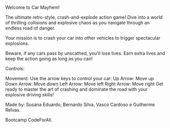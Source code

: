 Welcome to Car Mayhem!

The ultimate retro-style, crash-and-explode action game! Dive into a world of thrilling collisions and explosive chaos as you navigate through an endless road of danger. 

Your mission is to crash your car into other vehicles to trigger spectacular explosions.

 Beware, if any cars pass by unscathed, you'll lose lives. Earn extra lives and keep the action going as long as you can!

Controls:

Movement: Use the arrow keys to control your car:
Up Arrow: Move up
Down Arrow: Move down
Left Arrow: Move left
Right Arrow: Move right
Get ready to master the art of crashing and dominate the road with your explosive driving skills!



Made by: Susana Eduardo, Bernardo Silva, Vasco Cardoso e Guilherme Relvas.

Bootcamp CodeForAll.
